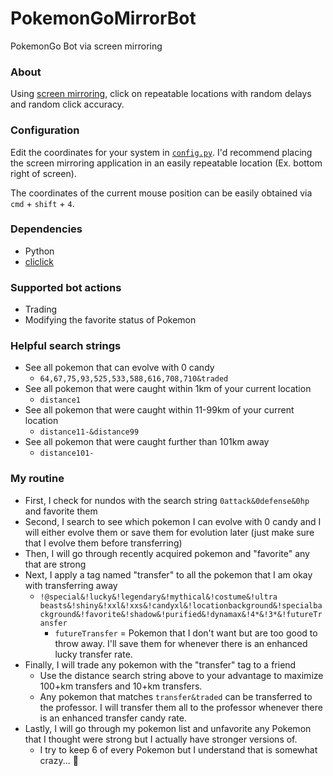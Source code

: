 # PokemonGoMirrorBot
PokemonGo Bot via screen mirroring

### About
Using [screen mirroring](https://support.apple.com/en-us/120421), click on repeatable locations with random delays and random click accuracy.

### Configuration
Edit the coordinates for your system in [`config.py`](config.py). I'd recommend placing the screen mirroring application in an easily repeatable location (Ex. bottom right of screen).

The coordinates of the current mouse position can be easily obtained via `cmd` + `shift` + `4`.
<!--
Some of the scripts use `Cliclick.get_color()`, which takes a screenshot, to make sure the scripts are on the expected screen. Disable the "Catch Card" notification as this notification can cause some scripts to fail.
* Pokeball (bottom center) -> Settings (top right) -> Notifications -> In-Game Notifications -> Catch Card -> Off

The easiest way to find out the color at a certain location is by using macOS's built in "Digital Color Meter.app".
-->

### Dependencies
* Python
* [cliclick](https://github.com/BlueM/cliclick)

### Supported bot actions
* Trading
* Modifying the favorite status of Pokemon

### Helpful search strings
* See all pokemon that can evolve with 0 candy
  * `64,67,75,93,525,533,588,616,708,710&traded`
* See all pokemon that were caught within 1km of your current location
  * `distance1`
* See all pokemon that were caught within 11-99km of your current location
  * `distance11-&distance99`
* See all pokemon that were caught further than 101km away
  * `distance101-`

### My routine
* First, I check for nundos with the search string `0attack&0defense&0hp` and favorite them
* Second, I search to see which pokemon I can evolve with 0 candy and I will either evolve them or save them for evolution later (just make sure that I evolve them before transferring)
* Then, I will go through recently acquired pokemon and "favorite" any that are strong
* Next, I apply a tag named "transfer" to all the pokemon that I am okay with transferring away
  * `!@special&!lucky&!legendary&!mythical&!costume&!ultra beasts&!shiny&!xxl&!xxs&!candyxl&!locationbackground&!specialbackground&!favorite&!shadow&!purified&!dynamax&!4*&!3*&!futureTransfer`
    * `futureTransfer` = Pokemon that I don't want but are too good to throw away. I'll save them for whenever there is an enhanced lucky transfer rate.
* Finally, I will trade any pokemon with the "transfer" tag to a friend
  * Use the distance search string above to your advantage to maximize 100+km transfers and 10+km transfers.
  * Any pokemon that matches `transfer&traded` can be transferred to the professor. I will transfer them all to the professor whenever there is an enhanced transfer candy rate.
* Lastly, I will go through my pokemon list and unfavorite any Pokemon that I thought were strong but I actually have stronger versions of.
  * I try to keep 6 of every Pokemon but I understand that is somewhat crazy... 😬
